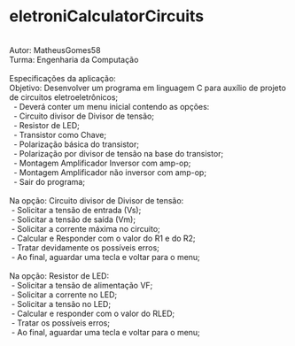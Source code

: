 # eletroniCalculatorCircuits

<br>Autor: MatheusGomes58
<br>Turma: Engenharia da Computação
<br>
<br>Especificações da aplicação:
<br>Objetivo: Desenvolver um programa em linguagem C para auxílio de projeto de circuitos eletroeletrônicos;
<br>&nbsp;&nbsp;- Deverá conter um menu inicial contendo as opções:
<br>&nbsp;&nbsp;- Circuito divisor de Divisor de tensão;
<br>&nbsp;&nbsp;- Resistor de LED;
<br>&nbsp;&nbsp;- Transistor como Chave;
<br>&nbsp;&nbsp;- Polarização básica do transistor;
<br>&nbsp;&nbsp;- Polarização por divisor de tensão na base do transistor;
<br>&nbsp;&nbsp;- Montagem Amplificador Inversor com amp-op;
<br>&nbsp;&nbsp;- Montagem Amplificador não inversor com amp-op;
<br>&nbsp;&nbsp;- Sair do programa;	
<br>
<br>Na opção: Circuito divisor de Divisor de tensão:
<br>&nbsp;- Solicitar a tensão de entrada (Vs);
<br>&nbsp;- Solicitar a tensão de saída (Vm);
<br>&nbsp;- Solicitar a corrente máxima no circuito;
<br>&nbsp;- Calcular e Responder com o valor do R1 e do R2;
<br>&nbsp;- Tratar devidamente os possíveis erros;
<br>&nbsp;- Ao final, aguardar uma tecla e voltar para o menu;
<br>
<br>Na opção: Resistor de LED:
<br>&nbsp;- Solicitar a tensão de alimentação VF;
<br>&nbsp;- Solicitar a corrente no LED;
<br>&nbsp;- Solicitar a tensão no LED;
<br>&nbsp;- Calcular e responder com o valor do RLED; 
<br>&nbsp;- Tratar os possíveis erros;
<br>&nbsp;- Ao final, aguardar uma tecla e voltar para o menu;
